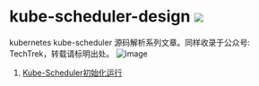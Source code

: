 # kube-scheduler-design ![](https://visitor-badge.glitch.me/badge?page_id=kerthcet.kube-scheduler-design)
kubernetes kube-scheduler 源码解析系列文章。同样收录于公众号: TechTrek，转载请标明出处。
![image](https://github.com/kerthcet/KubernetesSchedulingDesign/blob/main/snapshots/wechat.jpeg)

1. [Kube-Scheduler初始化运行](https://github.com/kerthcet/KubernetesSchedulingDesign/blob/main/RunCommand.md)
